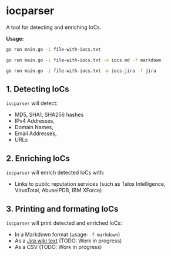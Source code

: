 # iocparser

A tool for detecting and enriching IoCs.

**Usage:**

```sh
go run main.go -i file-with-iocs.txt
```

```sh
go run main.go -i file-with-iocs.txt -o iocs.md -f markdown
```

```sh
go run main.go -i file-with-iocs.txt -o iocs.jira -f jira
```

## 1. Detecting IoCs

`iocparser` will detect:

- MD5, SHA1, SHA256 hashes
- IPv4 Addresses,
- Domain Names,
- Email Addresses,
- URLs

## 2. Enriching IoCs

`iocparser` will enrich detected IoCs with:

- Links to public reputation services (such as Talos Intelligence, VirusTotal, AbuseIPDB, IBM XForce)

## 3. Printing and formating IoCs

`iocparser` will print detected and enriched IoCs:

- In a Markdown format (usage: `-f markdown`)
- As a [Jira wiki text](https://jira.atlassian.com/secure/WikiRendererHelpAction.jspa?section=all) (TODO: Work in progress)
- As a CSV (TODO: Work in progress)
